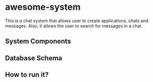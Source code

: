 # awesome-system
This is a chat system that allows user to create applications, chats and messages. Also, it allows the user to search for
messages in a chat.


## System Components


## Database Schema
## How to run it?
